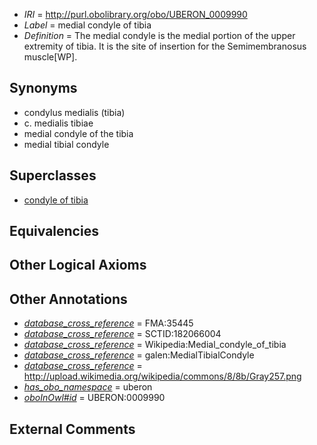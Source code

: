  * *IRI* = http://purl.obolibrary.org/obo/UBERON_0009990
 * *Label* = medial condyle of tibia
 * *Definition* = The medial condyle is the medial portion of the upper extremity of tibia. It is the site of insertion for the Semimembranosus muscle[WP].

## Synonyms

 * condylus medialis (tibia)
 * c. medialis tibiae
 * medial condyle of the tibia
 * medial tibial condyle

## Superclasses

 * [condyle of tibia](../../UBERON/89/UBERON_0009989.md)

## Equivalencies


## Other Logical Axioms


## Other Annotations

 * *[database_cross_reference](../../ef/oboInOwl#hasDbXref.md)* = FMA:35445
 * *[database_cross_reference](../../ef/oboInOwl#hasDbXref.md)* = SCTID:182066004
 * *[database_cross_reference](../../ef/oboInOwl#hasDbXref.md)* = Wikipedia:Medial_condyle_of_tibia
 * *[database_cross_reference](../../ef/oboInOwl#hasDbXref.md)* = galen:MedialTibialCondyle
 * *[database_cross_reference](../../ef/oboInOwl#hasDbXref.md)* = http://upload.wikimedia.org/wikipedia/commons/8/8b/Gray257.png
 * *[has_obo_namespace](../../ce/oboInOwl#hasOBONamespace.md)* = uberon
 * *[oboInOwl#id](../../id/oboInOwl#id.md)* = UBERON:0009990

## External Comments


